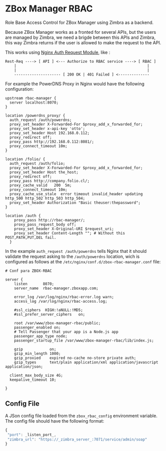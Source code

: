 # ZBox Manager RBAC
Role Base Access Control for ZBox Manager using Zimbra as a backend.

Because ZBox Manager works as a fronted for several APIs, but the users are managed by Zimbra, we
need a brigde between this APIs and Zimbra, this way Zimbra returns if the user is allowed to make the
request to the API.

This works using [Nginx Auth Request Module](http://nginx.org/en/docs/http/ngx_http_auth_request_module.html), like :

```
Rest-Req ----> [ API ] <--- Authorize to RBAC service ----> [ RBAC ]
    |                                                           |
    |                                                           |
    --------------------- [ 200 OK | 401 Failed ] <--------------
```

For example the PowerDNS Proxy in Nginx would have the following configuration:

```
upstream rbac-manager {
  server localhost:8070;
}

location /powerdns_proxy/ {
  auth_request /auth/powerdns;
  proxy_set_header X-Forwarded-For $proxy_add_x_forwarded_for;
  proxy_set_header x-api-key 'otto';
  proxy_set_header Host 192.168.0.112;
  proxy_redirect off;
  proxy_pass http://192.168.0.112:8081/;
  proxy_connect_timeout 10m;
}

location /folio/ {
  auth_request /auth/folio;
  proxy_set_header X-Forwarded-For $proxy_add_x_forwarded_for;
  proxy_set_header Host the_host;
  proxy_redirect off;
  proxy_pass http://company.folio.cl/;
  proxy_cache_valid   200  5m;
  proxy_connect_timeout 10m;
  proxy_cache_use_stale  error timeout invalid_header updating http_500 http_502 http_503 http_504;
  proxy_set_header Authorization "Basic theuser:thepassword";
}

location /auth {
    proxy_pass http://rbac-manager/;
    proxy_pass_request_body off;
    proxy_set_header X-Original-URI $request_uri;
    proxy_set_header Content-Length ""; # Without this POST,PATH,PUT,DEL fail.
  }
```

In the example `auth_request /auth/powerdns` tells Nginx that it should validate the
request asking to the `/auth/powerdns` location, wich is configured as follows at the
`/etc/nginx/conf.d/zbox-rbac-manager.conf` file:

```
# Conf para ZBOX-RBAC

server {
    listen       8070;
    server_name  rbac-manager.zboxapp.com;

    error_log /var/log/nginx/rbac-error.log warn;
    access_log /var/log/nginx/rbac-access.log;

    #ssl_ciphers  HIGH:!aNULL:!MD5;
    #ssl_prefer_server_ciphers   on;

    root /var/www/zbox-manager-rbac/public;
    passenger_enabled on;
    # Tell Passenger that your app is a Node.js app
    passenger_app_type node;
    passenger_startup_file /var/www/zbox-manager-rbac/lib/index.js;

    gzip            on;
    gzip_min_length 1000;
    gzip_proxied    expired no-cache no-store private auth;
    gzip_types      text/plain application/xml application/javascript application/json;

  client_max_body_size 4G;
  keepalive_timeout 10;

}
```

## Config File
A JSon config file loaded from the `zbox_rbac_config` environment variable.
The config file should have the following format:

```javascript
{
 "port": _listen_port_,
 "zimbra_url": "https://_zimbra_server_:7071/service/admin/soap"
}
```
